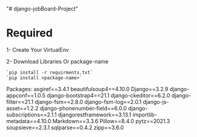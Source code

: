 "# django-jobBoard-Project" 

# Required
  1- Create Your VirtualEnv

  2- Download Libraries Or package-name

    `pip install -r requirments.txt`
    `pip install <package-name>`

Packages:
asgiref==3.4.1
beautifulsoup4==4.10.0
Django==3.2.9
django-appconf==1.0.5
django-bootstrap4==21.1
django-ckeditor==6.2.0
django-filter==21.1
django-fsm==2.8.0
django-fsm-log==2.0.1
django-js-asset==1.2.2
django-phonenumber-field==6.0.0
django-subscriptions==2.1.1
djangorestframework==3.13.1
importlib-metadata==4.10.0
Markdown==3.3.6
Pillow==8.4.0
pytz==2021.3
soupsieve==2.3.1
sqlparse==0.4.2
zipp==3.6.0
